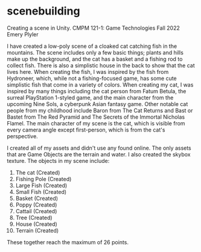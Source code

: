 # scenebuilding
Creating a scene in Unity. CMPM 121-1: Game Technologies
Fall 2022
Emery Plyler

I have created a low-poly scene of a cloaked cat catching fish in the mountains. The scene includes only a few basic things; plants and hills make up the background, and the cat has a basket and a fishing rod to collect fish. There is also a simplistic house in the back to show that the cat lives here. When creating the fish, I was inspired by the fish from Hydroneer, which, while not a fishing-focused game, has some cute simplistic fish that come in a variety of colors. When creating my cat, I was inspired by many things including the cat person from Fatum Betula, the surreal PlayStation 1-styled game, and the main character from the upcoming Nine Sols, a cyberpunk Asian fantasy game. Other notable cat people from my childhood include Baron from The Cat Returns and Bast or Bastet from The Red Pyramid and The Secrets of the Immortal Nicholas Flamel. The main character of my scene is the cat, which is visible from every camera angle except first-person, which is from the cat's perspective.

I created all of my assets and didn't use any found online. The only assets that are Game Objects are the terrain and water. I also created the skybox texture.
The objects in my scene include:
1. The cat       (Created)
2. Fishing Pole  (Created)
3. Large Fish    (Created)
4. Small Fish    (Created)
5. Basket        (Created)
6. Poppy         (Created)
7. Cattail       (Created)
8. Tree          (Created)
9. House         (Created)
10. Terrain      (Created)

These together reach the maximum of 26 points.
